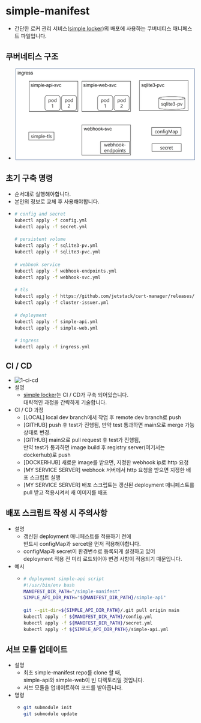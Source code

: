 # simple-manifest

- 간단한 로커 관리 서비스([simple locker](https://isthereanymerch.com))의 배포에 사용하는 쿠버네티스 매니페스트 파일입니다.

## 쿠버네티스 구조

- ![0-kubernetes-structure](./images/0-kubernetes-structure.jpg)

## 초기 구축 명령

- 순서대로 실행해야합니다.
- 본인의 정보로 교체 후 사용해야합니다.
- ```bash
  # config and secret
  kubectl apply -f config.yml
  kubectl apply -f secret.yml

  # persistent volume
  kubectl apply -f sqlite3-pv.yml
  kubectl apply -f sqlite3-pvc.yml

  # webhook service
  kubectl apply -f webhook-endpoints.yml
  kubectl apply -f webhook-svc.yml

  # tls
  kubectl apply -f https://github.com/jetstack/cert-manager/releases/download/v1.6.0/cert-manager.yaml
  kubectl apply -f cluster-issuer.yml

  # deployment
  kubectl apply -f simple-api.yml
  kubectl apply -f simple-web.yml

  # ingress
  kubectl apply -f ingress.yml
  ```

## CI / CD

- ![1-ci-cd](./images/1-ci-cd.jpg)
- 설명
  - [simple locker](https://isthereanymerch.com)는 CI / CD가 구축 되어있습니다.  
    대략적인 과정을 간략하게 기술합니다.
- CI / CD 과정
  - [LOCAL] local dev branch에서 작업 후 remote dev branch로 push
  - [GITHUB] push 후 test가 진행됨, 만약 test 통과하면 main으로 merge 가능 상태로 변경.
  - [GITHUB] main으로 pull request 후 test가 진행됨,  
     만약 test가 통과하면 image build 후 registry server(여기서는 dockerhub)로 push
  - [DOCKERHUB] 새로운 image를 받으면, 지정한 webhook ip로 http 요청
  - [MY SERVICE SERVER] webhook 서버에서 http 요청을 받으면 지정한 배포 스크립트 실행
  - [MY SERVICE SERVER] 배포 스크립트는 갱신된 deployment 매니페스트를 pull 받고 적용시켜서 새 이미지를 배포

## 배포 스크립트 작성 시 주의사항

- 설명
  - 갱신된 deployment 매니페스트를 적용하기 전에  
    반드시 configMap과 sercet을 먼저 적용해야합니다.
  - configMap과 secret이 환경변수로 등록되게 설정하고 있어  
    deployment 적용 전 미리 로드되어야 변경 사항이 적용되기 때문입니다.
- 예시
  - ```bash
    # deployment simple-api script
    #!/usr/bin/env bash
    MANIFEST_DIR_PATH="/simple-manifest"
    SIMPLE_API_DIR_PATH="${MANIFEST_DIR_PATH}/simple-api"

    git --git-dir=${SIMPLE_API_DIR_PATH}/.git pull origin main
    kubectl apply -f ${MANIFEST_DIR_PATH}/config.yml
    kubectl apply -f ${MANIFEST_DIR_PATH}/secret.yml
    kubectl apply -f ${SIMPLE_API_DIR_PATH}/simple-api.yml
    ```

## 서브 모듈 업데이트

- 설명
  - 최초 simple-manifest repo를 clone 할 때,  
    simple-api와 simple-web이 빈 디렉토리일 것입니다.
  - 서브 모듈을 업데이트하여 코드를 받아줍니다.
- 명령
  - ```bash
    git submodule init
    git submodule update
    ```
